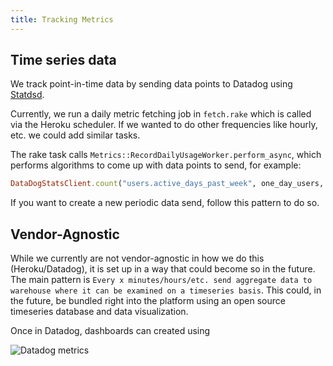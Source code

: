 ```yaml
---
title: Tracking Metrics
---
```


## Time series data

We track point-in-time data by sending data points to Datadog using
[Statdsd](https://github.com/DataDog/dogstatsd-ruby).

Currently, we run a daily metric fetching job in `fetch.rake` which is called
via the Heroku scheduler. If we wanted to do other frequencies like hourly, etc.
we could add similar tasks.

The rake task calls `Metrics::RecordDailyUsageWorker.perform_async`, which
performs algorithms to come up with data points to send, for example:

```ruby
DataDogStatsClient.count("users.active_days_past_week", one_day_users, tags: { resource: "users", group: "new_users, day_count: 1 })
```

If you want to create a new periodic data send, follow this pattern to do so.

## Vendor-Agnostic

While we currently are not vendor-agnostic in how we do this (Heroku/Datadog),
it is set up in a way that could become so in the future. The main pattern is
`Every x minutes/hours/etc. send aggregate data to warehouse where it can be examined on a timeseries basis`.
This could, in the future, be bundled right into the platform using an open
source timeseries database and data visualization.

Once in Datadog, dashboards can created using

![Datadog metrics](https://dev-to-uploads.s3.amazonaws.com/i/98rju6kzxeosf6m0jfhy.png)
